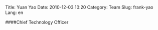 Title: Yuan Yao
Date: 2010-12-03 10:20
Category: Team
Slug: frank-yao
Lang: en

####Chief Technology Officer